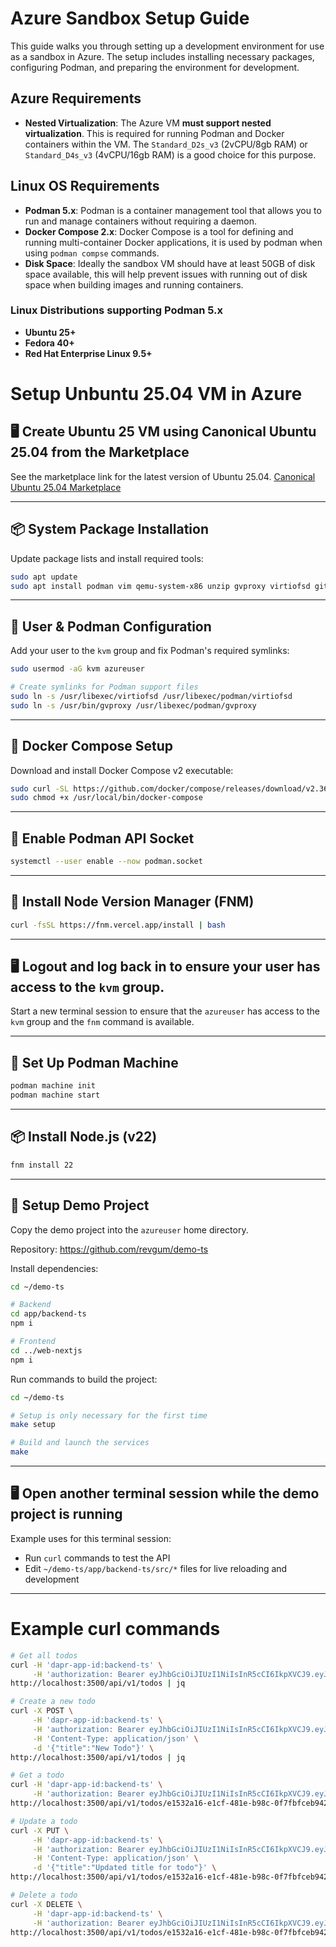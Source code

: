 
# Azure Sandbox Setup Guide
This guide walks you through setting up a development environment for use as a sandbox in Azure. The setup includes installing necessary packages, configuring Podman, and preparing the environment for development.

## Azure Requirements
- **Nested Virtualization**: The Azure VM **must support nested virtualization**. This is required for running Podman and Docker containers within the VM. The `Standard_D2s_v3` (2vCPU/8gb RAM) or `Standard_D4s_v3` (4vCPU/16gb RAM) is a good choice for this purpose.

## Linux OS Requirements
- **Podman 5.x**: Podman is a container management tool that allows you to run and manage containers without requiring a daemon.
- **Docker Compose 2.x**: Docker Compose is a tool for defining and running multi-container Docker applications, it is used by podman when using `podman compse` commands.
- **Disk Space**: Ideally the sandbox VM should have at least 50GB of disk space available, this will help prevent issues with running out of disk space when building images and running containers.

### Linux Distributions supporting Podman 5.x
- **Ubuntu 25+**
- **Fedora 40+**
- **Red Hat Enterprise Linux 9.5+**

# Setup Unbuntu 25.04 VM in Azure

## 🖥️ Create Ubuntu 25 VM using Canonical Ubuntu 25.04 from the Marketplace

See the marketplace link for the latest version of Ubuntu 25.04.
[Canonical Ubuntu 25.04 Marketplace](https://azuremarketplace.microsoft.com/en-us/marketplace/apps/canonical.ubuntu-25_04)

---

## 📦 System Package Installation

Update package lists and install required tools:

```bash
sudo apt update
sudo apt install podman vim qemu-system-x86 unzip gvproxy virtiofsd git make jq
```

---

## 🔧 User & Podman Configuration

Add your user to the `kvm` group and fix Podman's required symlinks:

```bash
sudo usermod -aG kvm azureuser

# Create symlinks for Podman support files
sudo ln -s /usr/libexec/virtiofsd /usr/libexec/podman/virtiofsd
sudo ln -s /usr/bin/gvproxy /usr/libexec/podman/gvproxy
```

---

## 🐳 Docker Compose Setup

Download and install Docker Compose v2 executable:

```bash
sudo curl -SL https://github.com/docker/compose/releases/download/v2.36.0/docker-compose-linux-x86_64 -o /usr/local/bin/docker-compose
sudo chmod +x /usr/local/bin/docker-compose
```

---

## 🔌 Enable Podman API Socket

```bash
systemctl --user enable --now podman.socket
```

---

## 🚀 Install Node Version Manager (FNM)

```bash
curl -fsSL https://fnm.vercel.app/install | bash
```

---
## 🖥️ Logout and log back in to ensure your user has access to the `kvm` group.
Start a new terminal session to ensure that the `azureuser` has access to the `kvm` group and the `fnm` command is available.

---

## 🤖️ Set Up Podman Machine

```bash
podman machine init
podman machine start
```

---

## 📦 Install Node.js (v22)

```bash
fnm install 22
```

---

## 🧪 Setup Demo Project

Copy the demo project into the `azureuser` home directory.

Repository: https://github.com/revgum/demo-ts

Install dependencies:

```bash
cd ~/demo-ts

# Backend
cd app/backend-ts
npm i

# Frontend
cd ../web-nextjs
npm i
```

Run commands to build the project:

```bash
cd ~/demo-ts

# Setup is only necessary for the first time
make setup

# Build and launch the services
make
```
---
## 🖥️ Open another terminal session while the demo project is running
Example uses for this terminal session:
- Run `curl` commands to test the API
- Edit `~/demo-ts/app/backend-ts/src/*` files for live reloading and development

---

# Example curl commands
```bash
# Get all todos
curl -H 'dapr-app-id:backend-ts' \
     -H 'authorization: Bearer eyJhbGciOiJIUzI1NiIsInR5cCI6IkpXVCJ9.eyJzdWIiOiJhMWIyYzMiLCJuYW1lIjoiSm9obiBEb2UiLCJpYXQiOjE1MTYyMzkwMjJ9.G5wdYS1G5gfd14BnsXrZ0JcLW0kB5ItFd7M_9elzjUQ' \
http://localhost:3500/api/v1/todos | jq

# Create a new todo
curl -X POST \
     -H 'dapr-app-id:backend-ts' \
     -H 'authorization: Bearer eyJhbGciOiJIUzI1NiIsInR5cCI6IkpXVCJ9.eyJzdWIiOiJhMWIyYzMiLCJuYW1lIjoiSm9obiBEb2UiLCJpYXQiOjE1MTYyMzkwMjJ9.G5wdYS1G5gfd14BnsXrZ0JcLW0kB5ItFd7M_9elzjUQ' \
     -H 'Content-Type: application/json' \
     -d '{"title":"New Todo"}' \
http://localhost:3500/api/v1/todos | jq

# Get a todo
curl -H 'dapr-app-id:backend-ts' \
     -H 'authorization: Bearer eyJhbGciOiJIUzI1NiIsInR5cCI6IkpXVCJ9.eyJzdWIiOiJhMWIyYzMiLCJuYW1lIjoiSm9obiBEb2UiLCJpYXQiOjE1MTYyMzkwMjJ9.G5wdYS1G5gfd14BnsXrZ0JcLW0kB5ItFd7M_9elzjUQ' \
http://localhost:3500/api/v1/todos/e1532a16-e1cf-481e-b98c-0f7fbfceb942 | jq

# Update a todo
curl -X PUT \
     -H 'dapr-app-id:backend-ts' \
     -H 'authorization: Bearer eyJhbGciOiJIUzI1NiIsInR5cCI6IkpXVCJ9.eyJzdWIiOiJhMWIyYzMiLCJuYW1lIjoiSm9obiBEb2UiLCJpYXQiOjE1MTYyMzkwMjJ9.G5wdYS1G5gfd14BnsXrZ0JcLW0kB5ItFd7M_9elzjUQ' \
     -H 'Content-Type: application/json' \
     -d '{"title":"Updated title for todo"}' \
http://localhost:3500/api/v1/todos/e1532a16-e1cf-481e-b98c-0f7fbfceb942 | jq

# Delete a todo
curl -X DELETE \
     -H 'dapr-app-id:backend-ts' \
     -H 'authorization: Bearer eyJhbGciOiJIUzI1NiIsInR5cCI6IkpXVCJ9.eyJzdWIiOiJhMWIyYzMiLCJuYW1lIjoiSm9obiBEb2UiLCJpYXQiOjE1MTYyMzkwMjJ9.G5wdYS1G5gfd14BnsXrZ0JcLW0kB5ItFd7M_9elzjUQ' \
http://localhost:3500/api/v1/todos/e1532a16-e1cf-481e-b98c-0f7fbfceb942 | jq

```

